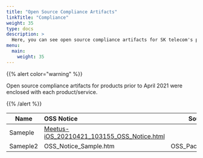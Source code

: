 ```yaml
---
title: "Open Source Compliance Artifacts"
linkTitle: "Compliance"
weight: 35
type: docs
description: >
  Here, you can see open source compliance artifacts for SK telecom's products/services.
menu:
  main:
    weight: 35
---
```


{{% alert color="warning" %}}

Open source compliance artifacts for products prior to April 2021 were enclosed with each product/service.

{{% /alert %}}

| Name | OSS Notice | Source Code |
|---|:---|:---:|
| Sameple | [Meetus-iOS_20210421_103155_OSS_Notice.html](./Meetus-iOS_20210421_103155_OSS_Notice.html)  | - |
| Sameple2 | OSS_Notice_Sample.htm | OSS_Package_sample.zip |